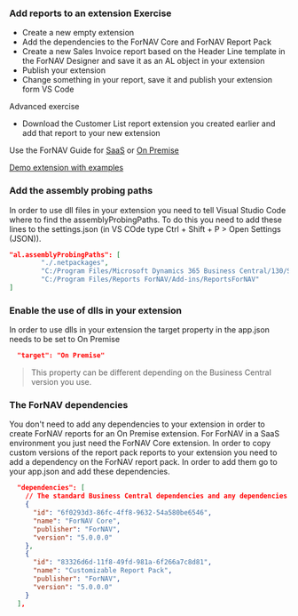 ### Add reports to an extension Exercise

* Create a new empty extension
* Add the dependencies to the ForNAV Core and ForNAV Report Pack
* Create a new Sales Invoice report based on the Header Line template in the ForNAV Designer and save it as an AL object in your extension
* Publish your extension
* Change something in your report, save it and publish your extension form VS Code

Advanced exercise
* Download the Customer List report extension you created earlier and add that report to your new extension

Use the ForNAV Guide for [SaaS]() or [On Premise]()

[Demo extension with examples](https://github.com/renebrummel/ForNAV.TrainingModules/tree/master/Modules/20%20Add%20Reports%20To%20An%20Extension/AddReportsToExtensionDemo)
<!-- ToDO -> edit links -->

<!-- ### Saving reports to an extension

I have changed the logic in the designer so that if the target is internal or onprem then it will always set the compatibility to on-prem.

If the target is cloud or extension, it will look at the launch.json configurations. -->


### Add the assembly probing paths

In order to use dll files in your extension you need to tell Visual Studio Code where to find the assemblyProbingPaths. To do this you need to add these lines to the settings.json (in VS COde type Ctrl + Shift + P > Open Settings (JSON)).

```json
"al.assemblyProbingPaths": [
        "./.netpackages",
        "C:/Program Files/Microsoft Dynamics 365 Business Central/130/Service/Add-ins",
        "C:/Program Files/Reports ForNAV/Add-ins/ReportsForNAV"
]
```

### Enable the use of dlls in your extension

In order to use dlls in your extension the target property in the app.json needs to be set to On Premise


```json
  "target": "On Premise"
```

> This property can be different depending on the Business Central version you use.

### The ForNAV dependencies

You don't need to add any dependencies to your extension in order to create ForNAV reports for an On Premise extension. For ForNAV in a SaaS environment you just need the ForNAV Core extension. In order to copy custom versions of the report pack reports to your extension you need to add a dependency on the ForNAV report pack. In order to add them go to your app.json and add these dependencies.

```json
  "dependencies": [
    // The standard Business Central dependencies and any dependencies you already have will be here
    {
      "id": "6f0293d3-86fc-4ff8-9632-54a580be6546",
      "name": "ForNAV Core",
      "publisher": "ForNAV",
      "version": "5.0.0.0"
    },
    {
      "id": "83326d6d-11f8-49fd-981a-6f266a7c8d81",
      "name": "Customizable Report Pack",
      "publisher": "ForNAV",
      "version": "5.0.0.0"
    }
  ],
```